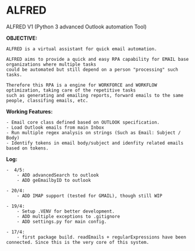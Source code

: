 # ALFRED

ALFRED V1 (Python 3 advanced Outlook automation Tool)

**OBJECTIVE:**

    ALFRED is a virtual assistant for quick email automation.

    ALFRED aims to provide a quick and easy RPA capability for EMAIL base organizations where multiple tasks
    could be automated but still depend on a person "processing" such tasks.

    Therefore this RPA is a engine for WORKFORCE and WORKFLOW optimization, taking care of the repetitive tasks
    such as generating and emailing reports, forward emails to the same people, classifing emails, etc.

**Working Features:**

    - Email core class defined based on OUTLOOK specification.
    - Load Outlook emails from main Inbox
    - Run multiple regex analysis on strings (Such as Email: Subject / Body)
    - Identify tokens in email body/subject and idenfity related emails based on tokens.

**Log:**

    -  4/5:
        - ADD advancedSearch to outlook
        - ADD geEmailbyID to outlook

    - 20/4:
        - ADD IMAP support (tested for GMAIL), though still WIP

    - 19/4:
        - Setup .VENV for better development.
        - ADD multiple exceptions to .gitignore
        - ADD settings.py for main config.

    - 17/4:
        - first package build. readEmails + regularExpressions have been connected. Since this is the very core of this system.
